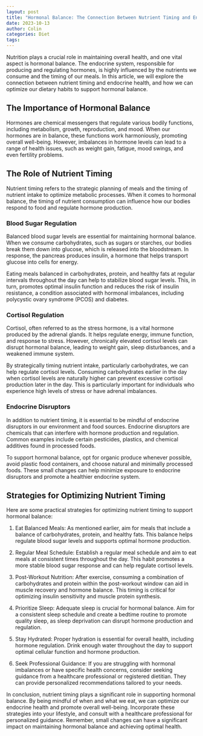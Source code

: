 ```yaml
---
layout: post
title: "Hormonal Balance: The Connection Between Nutrient Timing and Endocrine Health"
date: 2023-10-13
author: Colin
categories: Diet
tags: 
---
```


Nutrition plays a crucial role in maintaining overall health, and one vital aspect is hormonal balance. The endocrine system, responsible for producing and regulating hormones, is highly influenced by the nutrients we consume and the timing of our meals. In this article, we will explore the connection between nutrient timing and endocrine health, and how we can optimize our dietary habits to support hormonal balance.

## The Importance of Hormonal Balance

Hormones are chemical messengers that regulate various bodily functions, including metabolism, growth, reproduction, and mood. When our hormones are in balance, these functions work harmoniously, promoting overall well-being. However, imbalances in hormone levels can lead to a range of health issues, such as weight gain, fatigue, mood swings, and even fertility problems.

## The Role of Nutrient Timing

Nutrient timing refers to the strategic planning of meals and the timing of nutrient intake to optimize metabolic processes. When it comes to hormonal balance, the timing of nutrient consumption can influence how our bodies respond to food and regulate hormone production.

### Blood Sugar Regulation

Balanced blood sugar levels are essential for maintaining hormonal balance. When we consume carbohydrates, such as sugars or starches, our bodies break them down into glucose, which is released into the bloodstream. In response, the pancreas produces insulin, a hormone that helps transport glucose into cells for energy.

Eating meals balanced in carbohydrates, protein, and healthy fats at regular intervals throughout the day can help to stabilize blood sugar levels. This, in turn, promotes optimal insulin function and reduces the risk of insulin resistance, a condition associated with hormonal imbalances, including polycystic ovary syndrome (PCOS) and diabetes.

### Cortisol Regulation

Cortisol, often referred to as the stress hormone, is a vital hormone produced by the adrenal glands. It helps regulate energy, immune function, and response to stress. However, chronically elevated cortisol levels can disrupt hormonal balance, leading to weight gain, sleep disturbances, and a weakened immune system.

By strategically timing nutrient intake, particularly carbohydrates, we can help regulate cortisol levels. Consuming carbohydrates earlier in the day when cortisol levels are naturally higher can prevent excessive cortisol production later in the day. This is particularly important for individuals who experience high levels of stress or have adrenal imbalances.

### Endocrine Disruptors

In addition to nutrient timing, it is essential to be mindful of endocrine disruptors in our environment and food sources. Endocrine disruptors are chemicals that can interfere with hormone production and regulation. Common examples include certain pesticides, plastics, and chemical additives found in processed foods.

To support hormonal balance, opt for organic produce whenever possible, avoid plastic food containers, and choose natural and minimally processed foods. These small changes can help minimize exposure to endocrine disruptors and promote a healthier endocrine system.

## Strategies for Optimizing Nutrient Timing

Here are some practical strategies for optimizing nutrient timing to support hormonal balance:

1. Eat Balanced Meals: As mentioned earlier, aim for meals that include a balance of carbohydrates, protein, and healthy fats. This balance helps regulate blood sugar levels and supports optimal hormone production.

2. Regular Meal Schedule: Establish a regular meal schedule and aim to eat meals at consistent times throughout the day. This habit promotes a more stable blood sugar response and can help regulate cortisol levels.

3. Post-Workout Nutrition: After exercise, consuming a combination of carbohydrates and protein within the post-workout window can aid in muscle recovery and hormone balance. This timing is critical for optimizing insulin sensitivity and muscle protein synthesis.

4. Prioritize Sleep: Adequate sleep is crucial for hormonal balance. Aim for a consistent sleep schedule and create a bedtime routine to promote quality sleep, as sleep deprivation can disrupt hormone production and regulation.

5. Stay Hydrated: Proper hydration is essential for overall health, including hormone regulation. Drink enough water throughout the day to support optimal cellular function and hormone production.

6. Seek Professional Guidance: If you are struggling with hormonal imbalances or have specific health concerns, consider seeking guidance from a healthcare professional or registered dietitian. They can provide personalized recommendations tailored to your needs.

In conclusion, nutrient timing plays a significant role in supporting hormonal balance. By being mindful of when and what we eat, we can optimize our endocrine health and promote overall well-being. Incorporate these strategies into your lifestyle, and consult with a healthcare professional for personalized guidance. Remember, small changes can have a significant impact on maintaining hormonal balance and achieving optimal health.